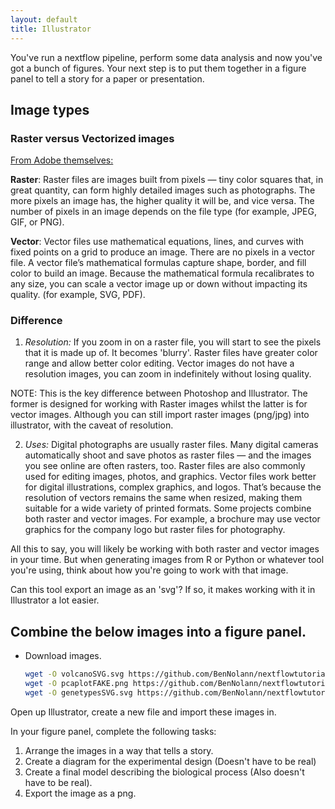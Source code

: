 ```yaml
---
layout: default
title: Illustrator
---
```



You've run a nextflow pipeline, perform some data analysis and now you've got a bunch of figures. Your next step is to put them together in a figure panel to tell a story for a paper or presentation.

## Image types

### Raster versus Vectorized images

[From Adobe themselves:](https://www.adobe.com/creativecloud/file-types/image/comparison/raster-vs-vector.html)

**Raster**: Raster files are images built from pixels — tiny color squares that, in great quantity, can form highly detailed images such as photographs. The more pixels an image has, the higher quality it will be, and vice versa. The number of pixels in an image depends on the file type (for example, JPEG, GIF, or PNG).

**Vector**: Vector files use mathematical equations, lines, and curves with fixed points on a grid to produce an image. There are no pixels in a vector file. A vector file’s mathematical formulas capture shape, border, and fill color to build an image. Because the mathematical formula recalibrates to any size, you can scale a vector image up or down without impacting its quality.
(for example, SVG, PDF).

### Difference

1. *Resolution:* If you zoom in on a raster file, you will start to see the pixels that it is made up of. It becomes 'blurry'. Raster files have greater color range and allow better color editing. Vector images do not have a resolution images, you can zoom in indefinitely without losing quality. 

NOTE: This is the key difference between Photoshop and Illustrator. The former is designed for working with Raster images whilst the latter is for vector images. Although you can still import raster images (png/jpg) into illustrator, with the caveat of resolution.

2. *Uses:* Digital photographs are usually raster files. Many digital cameras automatically shoot and save photos as raster files — and the images you see online are often rasters, too. Raster files are also commonly used for editing images, photos, and graphics. Vector files work better for digital illustrations, complex graphics, and logos. That’s because the resolution of vectors remains the same when resized, making them suitable for a wide variety of printed formats. Some projects combine both raster and vector images. For example, a brochure may use vector graphics for the company logo but raster files for photography.

All this to say, you will likely be working with both raster and vector images in your time. But when generating images from R or Python or whatever tool you're using, think about how you're going to work with that image. 

Can this tool export an image as an 'svg'? If so, it makes working with it in Illustrator a lot easier. 

## Combine the below images into a figure panel. 

* Download images.

    ```bash
    wget -O volcanoSVG.svg https://github.com/BenNolann/nextflowtutorial_chromatin/blob/main/volcanoSVG.svg?raw=true
    wget -O pcaplotFAKE.png https://github.com/BenNolann/nextflowtutorial_chromatin/blob/main/pcaplotFAKE.png?raw=true
    wget -O genetypesSVG.svg https://github.com/BenNolann/nextflowtutorial_chromatin/blob/main/genetypesSVG.svg?raw=true
    ```

Open up Illustrator, create a new file and import these images in.

In your figure panel, complete the following tasks:

1. Arrange the images in a way that tells a story.
2. Create a diagram for the experimental design (Doesn't have to be real)
3. Create a final model describing the biological process (Also doesn't have to be real).
4. Export the image as a png.